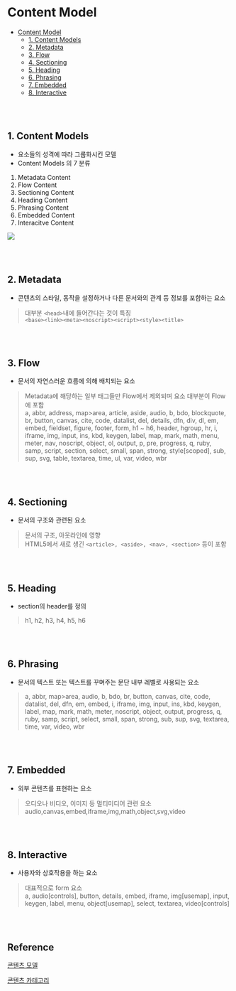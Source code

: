 # Content Model

- [Content Model](#content-model)
  - [1. Content Models](#1-content-models)
  - [2. Metadata](#2-metadata)
  - [3. Flow](#3-flow)
  - [4. Sectioning](#4-sectioning)
  - [5. Heading](#5-heading)
  - [6. Phrasing](#6-phrasing)
  - [7. Embedded](#7-embedded)
  - [8. Interactive](#8-interactive)

<br><br>

## 1. Content Models
- 요소들의 성격에 따라 그룹화시킨 모델
- Content Models 의 7 분류  
1. Metadata Content
2. Flow Content
3. Sectioning Content
4. Heading Content
5. Phrasing Content
6. Embedded Content
7. Interacitve Content

<img src="https://developer.mozilla.org/en-US/docs/Web/HTML/Content_categories/content_categories_venn.png">

<br><br>

## 2. Metadata 
- 콘텐츠의 스타일, 동작을 설정하거나 다른 문서와의 관계 등 정보를 포함하는 요소

>대부분 `<head>`내에 들어간다는 것이 특징  
>`<base><link><meta><noscript><script><style><title>`  

<br><br>

## 3. Flow
- 문서의 자연스러운 흐름에 의해 배치되는 요소

> Metadata에 해당하는 일부 태그들만 Flow에서 제외되며 요소 대부분이 Flow에 포함   
>  a, abbr, address, map>area, article, aside, audio, b, bdo, blockquote, br, button,
canvas, cite, code, datalist, del, details, dfn, div, dl, em, embed,
fieldset, figure, footer, form, h1 ~ h6, header, hgroup, hr, i, iframe, img,
 input, ins, kbd, keygen, label, map, mark, math, menu, meter, nav, noscript, object, ol,
output, p, pre, progress, q, ruby, samp, script, section, select, small, span, strong,
style[scoped], sub, sup, svg, table, textarea, time, ul, var, video, wbr 

<br><br>

## 4. Sectioning 
- 문서의 구조와 관련된 요소

> 문서의 구조, 아웃라인에 영향  
> HTML5에서 새로 생긴 `<article>, <aside>, <nav>, <section>` 등이 포함
 
<br><br>

## 5. Heading 
-  section의 header를 정의

> h1, h2, h3, h4, h5, h6

<br><br>

## 6. Phrasing 
- 문서의 텍스트 또는 텍스트를 꾸며주는 문단 내부 레벨로 사용되는 요소

> a, abbr, map>area, audio, b, bdo, br, button, canvas, cite, code, datalist, del, dfn, em, embed,
 i, iframe, img, input, ins, kbd, keygen, label, map, mark, math, meter, noscript, object, output,
 progress, q, ruby, samp, script, select, small, span, strong, sub, sup, svg, textarea, time,
var, video, wbr

<br><br>

## 7. Embedded 
-  외부 콘텐츠를 표현하는 요소

> 오디오나 비디오, 이미지 등 멀티미디어 관련 요소  
> audio,canvas,embed,iframe,img,math,object,svg,video 

<br><br>

## 8. Interactive 
- 사용자와 상호작용을 하는 요소

> 대표적으로 form 요소  
> a, audio[controls], button, details, embed, iframe, img[usemap], input, keygen, label, menu,
object[usemap], select, textarea, video[controls]

<br><br>

## Reference<!-- omit in toc -->
[콘텐츠 모델](https://www.boostcourse.org/cs120)

[콘텐츠 카테고리](https://developer.mozilla.org/ko/docs/Web/HTML/Content_categories)